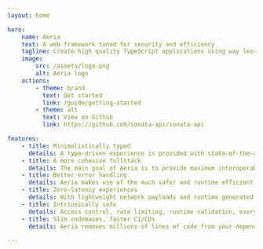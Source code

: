 ```yaml
---
layout: home

hero:
    name: Aeria
    text: A web framework tuned for security and efficiency
    tagline: Create high quality TypeScript applications using way less code
    image:
        src: /assets/logo.png
        alt: Aeria logo
    actions:
        - theme: brand
          text: Get started
          link: /guide/getting-started
        - theme: alt
          text: View on Github
          link: https://github.com/sonata-api/sonata-api

features:
    - title: Minimalistically typed
      details: A type-driven experience is provided with state-of-the-art TypeScript
    - title: A more cohesive fullstack
      details: The main goal of Aeria is to provide maximum interoperability between frontend and backend
    - title: Better error handling
      details: Aeria makes use of the much safer and runtime efficient Either approach to error handing
    - title: Zero-latency experiences
      details: With lightweight network payloads and runtime generated views loading state is minimal
    - title: Intrinsically safe
      details: Access control, rate limiting, runtime validation, everything is there!
    - title: Slim codebases, faster CI/CDs
      details: Aeria removes millions of lines of code from your dependency tree

---
```

